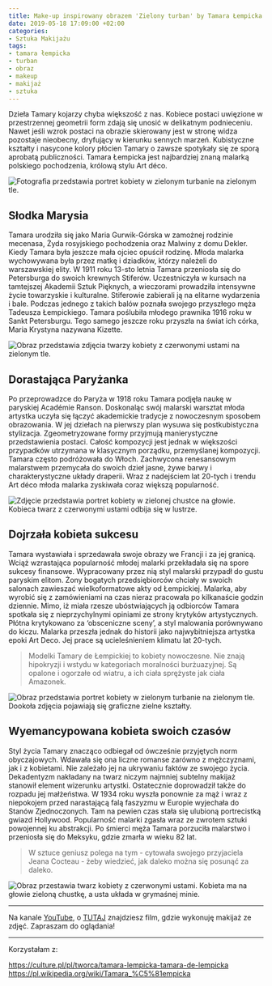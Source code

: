 ```yaml
---
title: Make-up inspirowany obrazem 'Zielony turban' by Tamara Łempicka
date: 2019-05-18 17:09:00 +02:00
categories:
- Sztuka Makijażu
tags:
- tamara łempicka
- turban
- obraz
- makeup
- makijaż
- sztuka
---
```


Dzieła Tamary kojarzy chyba większość z nas. Kobiece postaci uwięzione w przestrzennej geometrii form zdają się unosić w delikatnym podnieceniu. Nawet jeśli wzrok postaci na obrazie skierowany jest w stronę widza pozostaje nieobecny, dryfujący w kierunku sennych marzeń. Kubistyczne kształty i nasycone kolory płócien Tamary o zawsze spotykały się ze sporą aprobatą publiczności. Tamara Łempicka jest najbardziej znaną malarką polskiego pochodzenia, królową stylu Art déco.

![Fotografia przedstawia portret kobiety w zielonym turbanie na zielonym tle.](https://assets1.ello.co/uploads/asset/attachment/9562073/ello-optimized-aa019890.jpg)

## Słodka Marysia

Tamara urodziła się jako Maria Gurwik-Górska w zamożnej rodzinie mecenasa, Żyda rosyjskiego pochodzenia oraz Malwiny z domu Dekler. Kiedy Tamara była jeszcze mała ojciec opuścił rodzinę. Młoda malarka wychowywana była przez matkę i dziadków, którzy należeli do warszawskiej elity. W 1911 roku 13-sto letnia Tamara przeniosła się do Petersburga do swoich krewnych Stiferów. Uczestniczyła w kursach na tamtejszej Akademii Sztuk Pięknych, a wieczorami prowadziła intensywne życie towarzyskie i kulturalne. Stiferowie zabierali ją na elitarne wydarzenia i bale. Podczas jednego z takich balów poznała swojego przyszłego męża Tadeusza Łempickiego. Tamara poślubiła młodego prawnika 1916 roku w Sankt Petersburgu. Tego samego jeszcze roku przyszła na świat ich córka, Maria Krystyna nazywana Kizette.

![Obraz przedstawia zdjęcia twarzy kobiety z czerwonymi ustami na zielonym tle.](https://assets0.ello.co/uploads/asset/attachment/9562080/ello-optimized-16463379.jpg)

## Dorastająca Paryżanka

Po przeprowadzce do Paryża w 1918 roku Tamara podjęła naukę w paryskiej Académie Ranson. Doskonaląc swój malarski warsztat młoda artystka uczyła się łączyć akademickie tradycje z nowoczesnym sposobem obrazowania. W jej dziełach na pierwszy plan wysuwa się postkubistyczna stylizacja. Zgeometryzowane formy przyjmują manierystyczne przedstawienia postaci. Całość kompozycji jest jednak w większości przypadków utrzymana w klasycznym porządku, przemyślanej kompozycji. Tamara często podróżowała do Włoch. Zachwycona renesansowym malarstwem przemycała do swoich dzieł jasne, żywe barwy i charakterystyczne układy draperii. Wraz z nadejściem lat 20-tych i trendu Art déco młoda malarka zyskiwała coraz większą popularność. 

![Zdjęcie przedstawia portret kobiety w zielonej chustce na głowie. Kobieca twarz z czerwonymi ustami odbija się w lustrze.](https://assets2.ello.co/uploads/asset/attachment/9562083/ello-optimized-2180f3b3.jpg)


## Dojrzała kobieta sukcesu

Tamara wystawiała i sprzedawała swoje obrazy we Francji i za jej granicą. Wciąż wzrastająca popularność młodej malarki przekładała się na spore sukcesy finansowe. Wypracowany przez nią styl malarski przypadł do gustu paryskim elitom. Żony bogatych przedsiębiorców chciały w swoich salonach zawieszać wielkoformatowe akty od Łempickiej. Malarka, aby wyrobić się z zamówieniami na czas nieraz pracowała po kilkanaście godzin dziennie. Mimo, iż miała rzesze ubóstwiających ją odbiorców Tamara spotkała się z nieprzychylnymi opiniami ze strony krytyków artystycznych. Płótna krytykowano za ‘obsceniczne sceny’, a styl malowania porównywano do kiczu. Malarka przeszła jednak do historii jako najwybitniejsza artystka epoki Art Deco. Jej prace są ucieleśnieniem klimatu lat 20-tych.

>
> Modelki Tamary de Łempickiej to kobiety nowoczesne. Nie znają hipokryzji i wstydu w kategoriach moralności burżuazyjnej. Są opalone i ogorzałe od wiatru, a ich ciała sprężyste jak ciała Amazonek.

![Obraz przedstawia portret kobiety w zielonym turbanie na zielonym tle. Dookoła zdjęcia pojawiają się graficzne zielne kształty.](https://assets2.ello.co/uploads/asset/attachment/9562086/ello-optimized-5f4ddcbb.jpg)

## Wyemancypowana kobieta swoich czasów

Styl życia Tamary znacząco odbiegał od ówcześnie przyjętych norm obyczajowych. Wdawała się ona liczne romanse zarówno z mężczyznami, jak i z kobietami. Nie zależało jej na ukrywaniu faktów ze swojego życia. Dekadentyzm nakładany na twarz niczym najmniej subtelny makijaż stanowił element wizerunku artystki. Ostatecznie doprowadził także do rozpadu jej małżeństwa. W 1934 roku wyszła ponownie za mąż i wraz z niepokojem przed narastającą falą faszyzmu w Europie wyjechała do Stanów Zjednoczonych. Tam na pewien czas stała się ulubioną portrecistką gwiazd Hollywood. Popularność malarki zgasła wraz ze zwrotem sztuki powojennej ku abstrakcji. Po śmierci męża Tamara porzuciła malarstwo i przeniosła się do Meksyku, gdzie zmarła w wieku 82 lat.

>
> W sztuce geniusz polega na tym - cytowała swojego przyjaciela Jeana Cocteau - żeby wiedzieć, jak daleko można się posunąć za daleko.

![Obraz przestawia twarz kobiety z czerwonymi ustami. Kobieta ma na głowie zieloną chustkę, a usta układa w grymaśnej minie.](https://assets0.ello.co/uploads/asset/attachment/9562087/ello-optimized-22708e21.jpg)

-----------------------

Na kanale [YouTube](http://youtube.com/SztukaUniwersalna), o [TUTAJ](https://youtu.be/VBoaoNNp4Fw) znajdziesz film, gdzie wykonuję makijaż ze zdjęć.
Zapraszam do oglądania!

-----------------------


Korzystałam z:

https://culture.pl/pl/tworca/tamara-lempicka-tamara-de-lempicka
https://pl.wikipedia.org/wiki/Tamara_%C5%81empicka